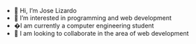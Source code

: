- 👋 Hi, I’m Jose Lizardo 
- 👀 I’m interested in programming and web development
- �I am currently a computer engineering student
- 💞️ I am looking to collaborate in the area of web development

<!---
JoseLizardo21/JoseLizardo21 is a ✨ special ✨ repository because its `README.md` (this file) appears on your GitHub profile.
You can click the Preview link to take a look at your changes.
--->
